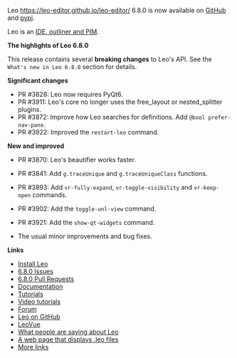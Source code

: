 Leo https://leo-editor.github.io/leo-editor/ 6.8.0 is now available on [GitHub](https://github.com/leo-editor/leo-editor/releases) and [pypi](https://pypi.org/project/leo/).

Leo is an [IDE, outliner and PIM](https://leo-editor.github.io/leo-editor/preface.html).

**The highlights of Leo 6.8.0**

This release contains several **breaking changes** to Leo's API.
See the `What's new in Leo 6.8.0` section for details.
  
**Significant changes**

- PR #3828: Leo now requires PyQt6.
- PR #3911: Leo's core no longer uses the free_layout or nested_splitter plugins.
- PR #3872: Improve how Leo searches for definitions. Add `@bool prefer-nav-pane`.
- PR #3922: Improved the `restart-leo` command.

**New and improved**

- PR #3870: Leo's beautifier works faster.
- PR #3841: Add `g.traceUnique` and `g.traceUniqueClass` functions.
- PR #3893: Add `vr-fully-expand`, `vr-toggle-visibility` and `vr-keep-open` commands.
- PR #3902: Add the `toggle-unl-view` command.
- PR #3921: Add the `show-qt-widgets` command.

- The usual minor improvements and bug fixes.

**Links**

- [Install Leo](https://leo-editor.github.io/leo-editor/installing.html)
- [6.8.0 Issues](https://github.com/leo-editor/leo-editor/issues?q=is%3Aissue+milestone%3A6.8.0+)
- [6.8.0 Pull Requests](https://github.com/leo-editor/leo-editor/pulls?q=is%3Apr+milestone%3A6.8.0)
- [Documentation](https://leo-editor.github.io/leo-editor/leo_toc.html)
- [Tutorials](https://leo-editor.github.io/leo-editor/tutorial.html)
- [Video tutorials](https://leo-editor.github.io/leo-editor/screencasts.html)
- [Forum](http://groups.google.com/group/leo-editor)
- [Leo on GitHub](https://github.com/leo-editor/leo-editor)
- [LeoVue](https://github.com/kaleguy/leovue#leo-vue)
- [What people are saying about Leo](https://leo-editor.github.io/leo-editor/testimonials.html)
- [A web page that displays .leo files](https://leo-editor.github.io/leo-editor/load-leo.html)
- [More links](https://leo-editor.github.io/leo-editor/leoLinks.html)
